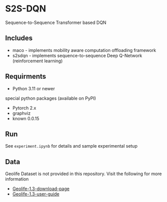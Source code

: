 # S2S-DQN

Sequence-to-Sequence Transformer based DQN

## Includes

* maco - implements mobility aware computation offloading framework
* s2sdqn - implements sequence-to-sequence Deep Q-Network (reinforcement learning)

## Requirments

* Python 3.11 or newer

special python packages (available on PyPI)

* Pytorch 2.x
* graphviz
* known 0.0.15

## Run

See `experiment.ipynb` for details and sample experimental setup


## Data

Geolife Dataset is not provided in this repository. Visit the following for more information

* [Geolife-1.3-download-page](https://www.microsoft.com/en-us/download/details.aspx?id=52367)
* [Geolife-1.3-user-guide](https://www.microsoft.com/en-us/research/publication/geolife-gps-trajectory-dataset-user-guide/)
